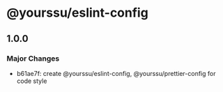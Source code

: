 # @yourssu/eslint-config

## 1.0.0

### Major Changes

- b61ae7f: create @yourssu/eslint-config, @yourssu/prettier-config for code style
